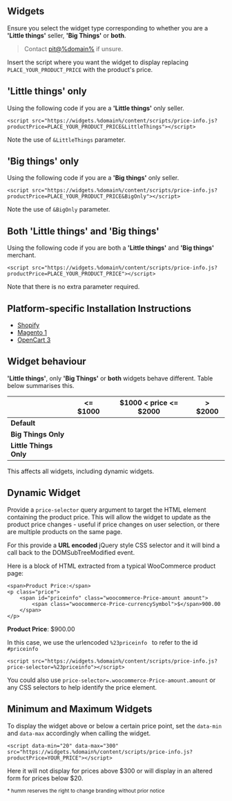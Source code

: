 ## Widgets

Ensure you select the widget type corresponding to whether you are a **'Little things'** seller, **'Big Things'** or **both**.

> Contact <a href="mailto:pit@%domain%">pit@%domain%</a> if unsure.

Insert the script where you want the widget to display replacing <code>PLACE_YOUR_PRODUCT_PRICE</code> with the product's price.

## 'Little things' only

Using the following code if you are a **'Little things'** only seller.
```
<script src="https://widgets.%domain%/content/scripts/price-info.js?productPrice=PLACE_YOUR_PRODUCT_PRICE&LittleThings"></script>
```
Note the use of <code>&LittleThings</code> parameter.

## 'Big things' only

Using the following code if you are a **'Big things'** only seller.
```
<script src="https://widgets.%domain%/content/scripts/price-info.js?productPrice=PLACE_YOUR_PRODUCT_PRICE&BigOnly"></script>
```
Note the use of <code>&BigOnly</code> parameter.

## Both 'Little things' and 'Big things'

Using the following code if you are both a **'Little things'** and **'Big things'** merchant.
```
<script src="https://widgets.%domain%/content/scripts/price-info.js?productPrice=PLACE_YOUR_PRODUCT_PRICE"></script>
```
Note that there is no extra parameter required.

## Platform-specific Installation Instructions
* [Shopify](/widgets/price-info/shopify)
* [Magento 1](/widgets/price-info/magento_1)
* [OpenCart 3](/widgets/price-info/opencart_3)

## Widget behaviour

 **'Little things'**, only **'Big Things'** or **both** widgets behave different. Table below summarises this.
 

| | <= $1000 | $1000 < price <= $2000 | > $2000 |
| -- | -- | -- | -- |
| **Default** | <script src="https://widgets.%domain%/content/scripts/price-info.js?productPrice=200&littleThings&little=F5"></script> | <script src="https://widgets.%domain%/content/scripts/price-info.js?productPrice=1500"></script> | <script src="https://widgets.%domain%/content/scripts/price-info.js?productPrice=4000"></script> |
| **Big Things Only** | <script src="https://widgets.%domain%/content/scripts/price-info.js?productPrice=200&BigOnly"></script> | <script src="https://widgets.%domain%/content/scripts/price-info.js?productPrice=1500&BigOnly"></script> | <script src="https://widgets.%domain%/content/scripts/price-info.js?productPrice=4000&BigOnly"></script> |
| **Little Things Only** | <script src="https://widgets.%domain%/content/scripts/price-info.js?productPrice=200&LittleThings"></script> | <script src="https://widgets.%domain%/content/scripts/price-info.js?productPrice=1500&LittleThings"></script> | <script src="https://widgets.%domain%/content/scripts/price-info.js?productPrice=4000&LittleThings"></script> |

This affects all widgets, including dynamic widgets.

## Dynamic Widget

Provide a ```price-selector``` query argument to target the HTML element containing the product price. This will allow the widget to update as the product price changes - useful if price changes on user selection, or there are multiple products on the same page.

For this provide a **URL encoded** jQuery style CSS selector and it will bind a call back to the DOMSubTreeModified event.  

Here is a block of HTML extracted from a typical WooCommerce product page:

```
<span>Product Price:</span>
<p class="price">
    <span id="priceinfo" class="woocommerce-Price-amount amount">
        <span class="woocommerce-Price-currencySymbol">$</span>900.00
    </span>
</p>
```

<p class="price">
    <span><strong>Product Price</strong>:</span>
    <span id="priceinfo" class="woocommerce-Price-amount amount">
        <span class="woocommerce-Price-currencySymbol">$</span>900.00
    </span>
</p>

In this case, we use the urlencoded ```%23priceinfo ``` to refer to the id ```#priceinfo```

<script src="https://widgets.%domain%/content/scripts/price-info.js?price-selector=%23priceinfo"></script>
```
<script src="https://widgets.%domain%/content/scripts/price-info.js?price-selector=%23priceinfo"></script>
```

You could also use ```price-selector=.woocommerce-Price-amount.amount``` or any CSS selectors to help identify the price element.

## Minimum and Maximum Widgets

To display the widget above or below a certain price point, set the ```data-min``` and ```data-max``` accordingly when calling the widget.

```
<script data-min="20" data-max="300" src="https://widgets.%domain%/content/scripts/price-info.js?productPrice=YOUR_PRICE"></script>
```
Here it will not display for prices above $300 or will display in an altered form for prices below $20.

<small>* humm reserves the right to change branding without prior notice</small>
